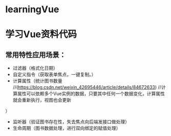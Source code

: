 # learningVue
# 学习Vue资料代码
## 常用特性应用场景：
* 过滤器（格式化日期）
* 自定义指令（获取表单焦点，一键复制。）
* 计算属性（统计图书数量
      //(https://blog.csdn.net/weixin_42695446/article/details/84672633)
      //计算属性可以依赖多个Vue实例的数据，只要其中任何一个数据变化，计算属性就会重新执行，视图也会更新
      
）
* 监听器（验证图书存在性，失去焦点向后端发接口做处理）
* 生命周期（图书数据处理，进行双向绑定的赋值处理）



